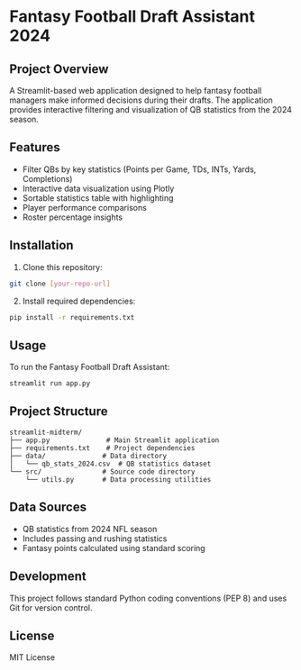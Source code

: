 # Fantasy Football Draft Assistant 2024

## Project Overview
A Streamlit-based web application designed to help fantasy football managers make informed decisions during their drafts. The application provides interactive filtering and visualization of QB statistics from the 2024 season.

## Features
- Filter QBs by key statistics (Points per Game, TDs, INTs, Yards, Completions)
- Interactive data visualization using Plotly
- Sortable statistics table with highlighting
- Player performance comparisons
- Roster percentage insights

## Installation
1. Clone this repository:
```bash
git clone [your-repo-url]
```

2. Install required dependencies:
```bash
pip install -r requirements.txt
```

## Usage
To run the Fantasy Football Draft Assistant:
```bash
streamlit run app.py
```

## Project Structure
```
streamlit-midterm/
├── app.py              # Main Streamlit application
├── requirements.txt    # Project dependencies
├── data/              # Data directory
│   └── qb_stats_2024.csv  # QB statistics dataset
└── src/               # Source code directory
    └── utils.py       # Data processing utilities
```

## Data Sources
- QB statistics from 2024 NFL season
- Includes passing and rushing statistics
- Fantasy points calculated using standard scoring

## Development
This project follows standard Python coding conventions (PEP 8) and uses Git for version control.

## License
MIT License
